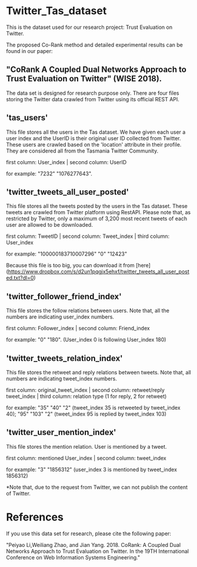 # Twitter_Tas_dataset
This is the dataset used for our research project: Trust Evaluation on Twitter. 

The proposed Co-Rank method and detailed experimental results can be found in our paper: 

## "CoRank A Coupled Dual Networks Approach to Trust Evaluation on Twitter" (WISE 2018).

The data set is designed for research purpose only. There are four files storing the Twitter data crawled from Twitter using its official REST API.

## 'tas_users' 
This file stores all the users in the Tas dataset. We have given each user a user index and the UserID is their original user ID collected from Twitter. These users are crawled based on the 'location' attribute in their profile. They are considered all from the Tasmania Twitter Community.

first column: User_index | second column: UserID

for example: "7232"	 "1076277643". 


## 'twitter_tweets_all_user_posted'
This file stores all the tweets posted by the users in the Tas dataset. These tweets are crawled from Twitter platform using RestAPI. Please note that, as restricted by Twitter, only a maximum of 3,200 most recent tweets of each user are allowed to be downloaded.

first column: TweetID | second column: Tweet_index | third column: User_index

for example: "100000183710007296"	"0"	"12423"

Because this file is too big, you can download it from [here]
(https://www.dropbox.com/s/d2un1pqgjx5ehxf/twitter_tweets_all_user_posted.txt?dl=0)
## 'twitter_follower_friend_index'
This file stores the follow relations between users. Note that, all the numbers are indicating user_index numbers.

first column: Follower_index | second column: Friend_index

for example: "0"	"180".  (User_index 0 is following User_index 180)

## 'twitter_tweets_relation_index'
This file stores the retweet and reply relations between tweets. Note that, all numbers are indicating tweet_index numbers.

first column: original_tweet_index | second column: retweet/reply tweet_index | third column: relation type (1 for reply, 2 for retweet)

for example: "35"	"40"	"2" (tweet_index 35 is retweeted by tweet_index 40); "95"	"103"	"2" (tweet_index 95 is replied by tweet_index 103)

## 'twitter_user_mention_index'
This file stores the mention relation. User is mentioned by a tweet.

first column: mentioned User_index | second column: tweet_index

for example: "3"	"1856312" (user_index 3 is mentioned by tweet_index 1856312)

*Note that, due to the request from Twitter, we can not publish the content of Twitter.

# References
If you use this data set for research, please cite the following paper:

"Peiyao Li,Weiliang Zhao, and Jian Yang. 2018. CoRank: A Coupled Dual Networks Approach to Trust Evaluation on Twitter. In the 19TH International Conference on Web Information Systems Engineering." 
